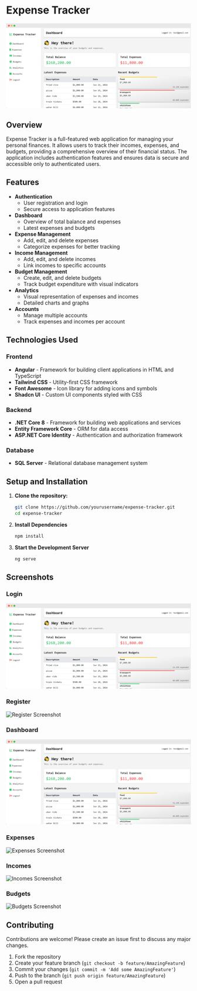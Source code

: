 # Expense Tracker

![Expense Tracker Screenshot](./screenshots/dashboard.png)

## Overview

Expense Tracker is a full-featured web application for managing your personal finances. It allows users to track their incomes, expenses, and budgets, providing a comprehensive overview of their financial status. The application includes authentication features and ensures data is secure and accessible only to authenticated users.

## Features

- **Authentication**
  - User registration and login
  - Secure access to application features
- **Dashboard**
  - Overview of total balance and expenses
  - Latest expenses and budgets
- **Expense Management**
  - Add, edit, and delete expenses
  - Categorize expenses for better tracking
- **Income Management**
  - Add, edit, and delete incomes
  - Link incomes to specific accounts
- **Budget Management**
  - Create, edit, and delete budgets
  - Track budget expenditure with visual indicators
- **Analytics**
  - Visual representation of expenses and incomes
  - Detailed charts and graphs
- **Accounts**
  - Manage multiple accounts
  - Track expenses and incomes per account

## Technologies Used

### Frontend

- **Angular** - Framework for building client applications in HTML and TypeScript
- **Tailwind CSS** - Utility-first CSS framework
- **Font Awesome** - Icon library for adding icons and symbols
- **Shadcn UI** - Custom UI components styled with CSS

### Backend

- **.NET Core 8** - Framework for building web applications and services
- **Entity Framework Core** - ORM for data access
- **ASP.NET Core Identity** - Authentication and authorization framework

### Database

- **SQL Server** - Relational database management system

## Setup and Installation

1. **Clone the repository:**
   ```sh
   git clone https://github.com/yourusername/expense-tracker.git
   cd expense-tracker

2. **Install Dependencies**
    ```sh
   npm install

3. **Start the Development Server**
    ```sh
   ng serve

## Screenshots

### Login
![Login Screenshot](./screenshots/dashboard.png)

### Register
![Register Screenshot](./screenshots/register.png)

### Dashboard
![Dashboard Screenshot](./screenshots/dashboard.png)

### Expenses
![Expenses Screenshot](./screenshots/expenses.png)

### Incomes
![Incomes Screenshot](./screenshots/incomes.png)

### Budgets
![Budgets Screenshot](./screenshots/budgets.png)

## Contributing

Contributions are welcome! Please create an issue first to discuss any major changes.

1. Fork the repository
2. Create your feature branch (`git checkout -b feature/AmazingFeature`)
3. Commit your changes (`git commit -m 'Add some AmazingFeature'`)
4. Push to the branch (`git push origin feature/AmazingFeature`)
5. Open a pull request

